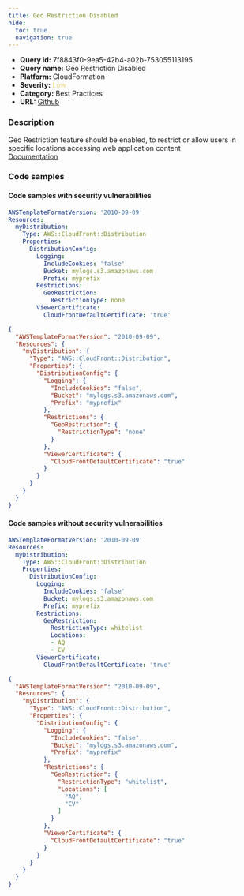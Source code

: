 ```yaml
---
title: Geo Restriction Disabled
hide:
  toc: true
  navigation: true
---
```


<style>
  .highlight .hll {
    background-color: #ff171742;
  }
  .md-content {
    max-width: 1100px;
    margin: 0 auto;
  }
</style>

-   **Query id:** 7f8843f0-9ea5-42b4-a02b-753055113195
-   **Query name:** Geo Restriction Disabled
-   **Platform:** CloudFormation
-   **Severity:** <span style="color:#edd57e">Low</span>
-   **Category:** Best Practices
-   **URL:** [Github](https://github.com/Checkmarx/kics/tree/master/assets/queries/cloudFormation/aws/geo_restriction_disabled)

### Description
Geo Restriction feature should be enabled, to restrict or allow users in specific locations accessing web application content<br>
[Documentation](https://docs.aws.amazon.com/AmazonCloudFront/latest/DeveloperGuide/georestrictions.html)

### Code samples
#### Code samples with security vulnerabilities
```yaml title="Positive test num. 1 - yaml file" hl_lines="13"
AWSTemplateFormatVersion: '2010-09-09'
Resources:
  myDistribution:
    Type: AWS::CloudFront::Distribution
    Properties:
      DistributionConfig:
        Logging:
          IncludeCookies: 'false'
          Bucket: mylogs.s3.amazonaws.com
          Prefix: myprefix
        Restrictions:
          GeoRestriction:
            RestrictionType: none
        ViewerCertificate:
          CloudFrontDefaultCertificate: 'true'
```
```json title="Positive test num. 2 - json file" hl_lines="15"
{
  "AWSTemplateFormatVersion": "2010-09-09",
  "Resources": {
    "myDistribution": {
      "Type": "AWS::CloudFront::Distribution",
      "Properties": {
        "DistributionConfig": {
          "Logging": {
            "IncludeCookies": "false",
            "Bucket": "mylogs.s3.amazonaws.com",
            "Prefix": "myprefix"
          },
          "Restrictions": {
            "GeoRestriction": {
              "RestrictionType": "none"
            }
          },
          "ViewerCertificate": {
            "CloudFrontDefaultCertificate": "true"
          }
        }
      }
    }
  }
}

```


#### Code samples without security vulnerabilities
```yaml title="Negative test num. 1 - yaml file"
AWSTemplateFormatVersion: '2010-09-09'
Resources:
  myDistribution:
    Type: AWS::CloudFront::Distribution
    Properties:
      DistributionConfig:
        Logging:
          IncludeCookies: 'false'
          Bucket: mylogs.s3.amazonaws.com
          Prefix: myprefix
        Restrictions:
          GeoRestriction:
            RestrictionType: whitelist
            Locations:
            - AQ
            - CV
        ViewerCertificate:
          CloudFrontDefaultCertificate: 'true'
```
```json title="Negative test num. 2 - json file"
{
  "AWSTemplateFormatVersion": "2010-09-09",
  "Resources": {
    "myDistribution": {
      "Type": "AWS::CloudFront::Distribution",
      "Properties": {
        "DistributionConfig": {
          "Logging": {
            "IncludeCookies": "false",
            "Bucket": "mylogs.s3.amazonaws.com",
            "Prefix": "myprefix"
          },
          "Restrictions": {
            "GeoRestriction": {
              "RestrictionType": "whitelist",
              "Locations": [
                "AQ",
                "CV"
              ]
            }
          },
          "ViewerCertificate": {
            "CloudFrontDefaultCertificate": "true"
          }
        }
      }
    }
  }
}

```
